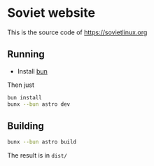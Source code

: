 # Soviet website
This is the source code of https://sovietlinux.org

## Running
- Install [bun](https://bun.sh/)

Then just
```bash
bun install
bunx --bun astro dev
```

## Building
```bash
bunx --bun astro build
```
The result is in `dist/`
